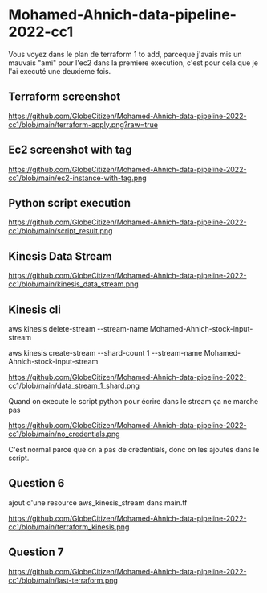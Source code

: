 # Mohamed-Ahnich-data-pipeline-2022-cc1

Vous voyez dans le plan de terraform 1 to add, parceque j'avais mis un mauvais "ami" pour l'ec2 dans la premiere execution, c'est pour cela que je l'ai executé une deuxieme fois.

## Terraform screenshot

https://github.com/GlobeCitizen/Mohamed-Ahnich-data-pipeline-2022-cc1/blob/main/terraform-apply.png?raw=true

##  Ec2 screenshot with tag

https://github.com/GlobeCitizen/Mohamed-Ahnich-data-pipeline-2022-cc1/blob/main/ec2-instance-with-tag.png

## Python script execution

https://github.com/GlobeCitizen/Mohamed-Ahnich-data-pipeline-2022-cc1/blob/main/script_result.png

## Kinesis Data Stream

https://github.com/GlobeCitizen/Mohamed-Ahnich-data-pipeline-2022-cc1/blob/main/kinesis_data_stream.png

## Kinesis cli

aws kinesis delete-stream --stream-name Mohamed-Ahnich-stock-input-stream

aws kinesis create-stream --shard-count 1 --stream-name Mohamed-Ahnich-stock-input-stream

https://github.com/GlobeCitizen/Mohamed-Ahnich-data-pipeline-2022-cc1/blob/main/data_stream_1_shard.png

Quand on execute le script python pour écrire dans le stream ça ne marche pas

https://github.com/GlobeCitizen/Mohamed-Ahnich-data-pipeline-2022-cc1/blob/main/no_credentials.png

C'est normal parce que on a pas de credentials, donc on les ajoutes dans le script.

## Question 6

ajout d'une resource aws_kinesis_stream dans main.tf


https://github.com/GlobeCitizen/Mohamed-Ahnich-data-pipeline-2022-cc1/blob/main/terraform_kinesis.png

## Question 7

https://github.com/GlobeCitizen/Mohamed-Ahnich-data-pipeline-2022-cc1/blob/main/last-terraform.png




